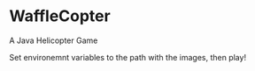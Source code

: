WaffleCopter
============

A Java Helicopter Game

Set environemnt variables to the path with the images, then play!

